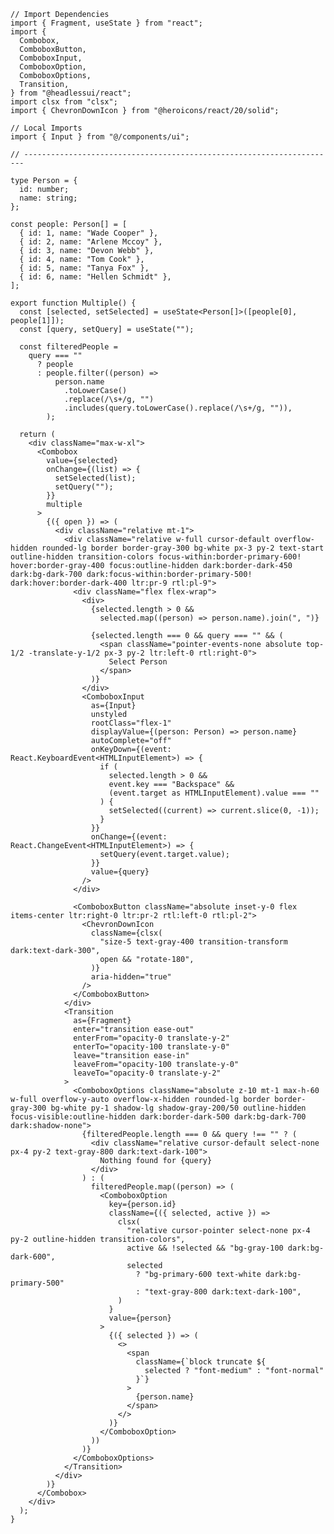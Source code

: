 ﻿```tsx
// Import Dependencies
import { Fragment, useState } from "react";
import {
  Combobox,
  ComboboxButton,
  ComboboxInput,
  ComboboxOption,
  ComboboxOptions,
  Transition,
} from "@headlessui/react";
import clsx from "clsx";
import { ChevronDownIcon } from "@heroicons/react/20/solid";

// Local Imports
import { Input } from "@/components/ui";

// ----------------------------------------------------------------------

type Person = {
  id: number;
  name: string;
};

const people: Person[] = [
  { id: 1, name: "Wade Cooper" },
  { id: 2, name: "Arlene Mccoy" },
  { id: 3, name: "Devon Webb" },
  { id: 4, name: "Tom Cook" },
  { id: 5, name: "Tanya Fox" },
  { id: 6, name: "Hellen Schmidt" },
];

export function Multiple() {
  const [selected, setSelected] = useState<Person[]>([people[0], people[1]]);
  const [query, setQuery] = useState("");

  const filteredPeople =
    query === ""
      ? people
      : people.filter((person) =>
          person.name
            .toLowerCase()
            .replace(/\s+/g, "")
            .includes(query.toLowerCase().replace(/\s+/g, "")),
        );

  return (
    <div className="max-w-xl">
      <Combobox
        value={selected}
        onChange={(list) => {
          setSelected(list);
          setQuery("");
        }}
        multiple
      >
        {({ open }) => (
          <div className="relative mt-1">
            <div className="relative w-full cursor-default overflow-hidden rounded-lg border border-gray-300 bg-white px-3 py-2 text-start outline-hidden transition-colors focus-within:border-primary-600! hover:border-gray-400 focus:outline-hidden dark:border-dark-450 dark:bg-dark-700 dark:focus-within:border-primary-500! dark:hover:border-dark-400 ltr:pr-9 rtl:pl-9">
              <div className="flex flex-wrap">
                <div>
                  {selected.length > 0 &&
                    selected.map((person) => person.name).join(", ")}

                  {selected.length === 0 && query === "" && (
                    <span className="pointer-events-none absolute top-1/2 -translate-y-1/2 px-3 py-2 ltr:left-0 rtl:right-0">
                      Select Person
                    </span>
                  )}
                </div>
                <ComboboxInput
                  as={Input}
                  unstyled
                  rootClass="flex-1"
                  displayValue={(person: Person) => person.name}
                  autoComplete="off"
                  onKeyDown={(event: React.KeyboardEvent<HTMLInputElement>) => {
                    if (
                      selected.length > 0 &&
                      event.key === "Backspace" &&
                      (event.target as HTMLInputElement).value === ""
                    ) {
                      setSelected((current) => current.slice(0, -1));
                    }
                  }}
                  onChange={(event: React.ChangeEvent<HTMLInputElement>) => {
                    setQuery(event.target.value);
                  }}
                  value={query}
                />
              </div>

              <ComboboxButton className="absolute inset-y-0 flex items-center ltr:right-0 ltr:pr-2 rtl:left-0 rtl:pl-2">
                <ChevronDownIcon
                  className={clsx(
                    "size-5 text-gray-400 transition-transform dark:text-dark-300",
                    open && "rotate-180",
                  )}
                  aria-hidden="true"
                />
              </ComboboxButton>
            </div>
            <Transition
              as={Fragment}
              enter="transition ease-out"
              enterFrom="opacity-0 translate-y-2"
              enterTo="opacity-100 translate-y-0"
              leave="transition ease-in"
              leaveFrom="opacity-100 translate-y-0"
              leaveTo="opacity-0 translate-y-2"
            >
              <ComboboxOptions className="absolute z-10 mt-1 max-h-60 w-full overflow-y-auto overflow-x-hidden rounded-lg border border-gray-300 bg-white py-1 shadow-lg shadow-gray-200/50 outline-hidden focus-visible:outline-hidden dark:border-dark-500 dark:bg-dark-700 dark:shadow-none">
                {filteredPeople.length === 0 && query !== "" ? (
                  <div className="relative cursor-default select-none px-4 py-2 text-gray-800 dark:text-dark-100">
                    Nothing found for {query}
                  </div>
                ) : (
                  filteredPeople.map((person) => (
                    <ComboboxOption
                      key={person.id}
                      className={({ selected, active }) =>
                        clsx(
                          "relative cursor-pointer select-none px-4 py-2 outline-hidden transition-colors",
                          active && !selected && "bg-gray-100 dark:bg-dark-600",
                          selected
                            ? "bg-primary-600 text-white dark:bg-primary-500"
                            : "text-gray-800 dark:text-dark-100",
                        )
                      }
                      value={person}
                    >
                      {({ selected }) => (
                        <>
                          <span
                            className={`block truncate ${
                              selected ? "font-medium" : "font-normal"
                            }`}
                          >
                            {person.name}
                          </span>
                        </>
                      )}
                    </ComboboxOption>
                  ))
                )}
              </ComboboxOptions>
            </Transition>
          </div>
        )}
      </Combobox>
    </div>
  );
}

```
